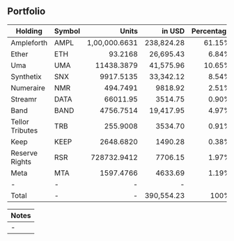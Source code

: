 ## Portfolio

|Holding|Symbol|Units|in USD|Percentage|
|---|----|---:|---:|---:|
|Ampleforth|AMPL|1,00,000.6631|238,824.28|61.15%|
|Ether|ETH|93.2168|26,695.43|6.84%|
|Uma|UMA|11438.3879|41,575.96|10.65%|
|Synthetix|SNX|9917.5135|33,342.12|8.54%|
|Numeraire|NMR|494.7491|9818.92|2.51%|
|Streamr|DATA|66011.95|3514.75|0.90%|
|Band|BAND|4756.7514|19,417.95|4.97%|
|Tellor Tributes|TRB|255.9008|3534.70|0.91%|
|Keep|KEEP|2648.6820|1490.28|0.38%|
|Reserve Rights|RSR|728732.9412|7706.15|1.97%|
|Meta|MTA|1597.4766|4633.69|1.19%|
|-|-|-|-|-|
|Total|-|-|390,554.23|100%|

|Notes|
|---|
|-|
